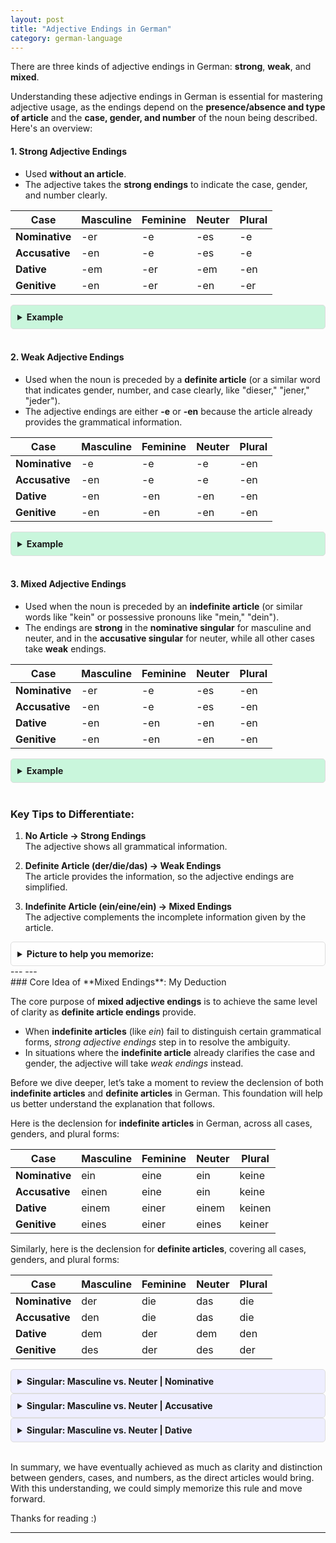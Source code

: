 ```yaml
---
layout: post
title: "Adjective Endings in German"
category: german-language
---
```


There are three kinds of adjective endings in German: **strong**, **weak**, and **mixed**.

Understanding these adjective endings in German is essential for mastering adjective usage, as the endings depend on the **presence/absence and type of article** and the **case, gender, and number** of the noun being described. Here's an overview:

#### 1. **Strong Adjective Endings**
- Used **without an article**.
- The adjective takes the **strong endings** to indicate the case, gender, and number clearly.

| **Case**      | **Masculine** | **Feminine** | **Neuter** | **Plural**  |
|---------------|---------------|--------------|------------|-------------|
| **Nominative** | -er          | -e           | -es        | -e          |
| **Accusative** | -en          | -e           | -es        | -e          |
| **Dative**     | -em          | -er          | -em        | -en         |
| **Genitive**   | -en          | -er          | -en        | -er         |

<!-- color can also be rgba format -> background-color: rgba(220, 201, 246, 0.8); -->
<details style="background-color: #c9f6dc; padding: 10px; border-radius: 5px; border: 1px solid #ddd;">
  <summary style="cursor: pointer; font-weight: bold;">Example</summary>
  <ul>
    <li><strong>Nominative:</strong> Frisches Brot schmeckt gut. (Fresh bread tastes good.)</li>
    <li><strong>Accusative:</strong> Ich mag frisches Brot. (I like fresh bread.)</li>
    <li><strong>Dative:</strong> Ich helfe mit frischem Brot. (I help with fresh bread.)</li>
    <li><strong>Genitive:</strong> Der Geschmack frischen Brotes ist wunderbar. (The taste of fresh bread is wonderful.)</li>
  </ul>

</details>
<br>

#### 2. **Weak Adjective Endings**
- Used when the noun is preceded by a **definite article** (or a similar word that indicates gender, number, and case clearly, like "dieser," "jener," "jeder").
- The adjective endings are either **-e** or **-en** because the article already provides the grammatical information.

| **Case**      | **Masculine** | **Feminine** | **Neuter** | **Plural**  |
|---------------|---------------|--------------|------------|-------------|
| **Nominative** | -e           | -e           | -e         | -en         |
| **Accusative** | -en          | -e           | -e         | -en         |
| **Dative**     | -en          | -en          | -en        | -en         |
| **Genitive**   | -en          | -en          | -en        | -en         |

<!-- color can also be rgba format -> background-color: rgba(220, 201, 246, 0.8); -->
<details style="background-color: #c9f6dc; padding: 10px; border-radius: 5px; border: 1px solid #ddd;">
  <summary style="cursor: pointer; font-weight: bold;">Example</summary>
  <ul>
    <li><strong>Nominative:</strong> Der frische Apfel ist lecker. (The fresh apple is tasty.)</li>
    <li><strong>Accusative:</strong> Ich kaufe den frischen Apfel. (I am buying the fresh apple.)</li>
    <li><strong>Dative:</strong> Ich helfe dem frischen Apfel. (I help the fresh apple.)</li>
    <li><strong>Genitive:</strong>Der Geschmack des frischen Apfels ist wunderbar. (The taste of the fresh apple is wonderful.)</li>
  </ul>

</details>
<br>

#### 3. **Mixed Adjective Endings**
- Used when the noun is preceded by an **indefinite article** (or similar words like "kein" or possessive pronouns like "mein," "dein").
- The endings are **strong** in the **nominative singular** for masculine and neuter, and in the **accusative singular** for neuter, while all other cases take **weak** endings.

| **Case**      | **Masculine** | **Feminine** | **Neuter** | **Plural**  |
|---------------|---------------|--------------|------------|-------------|
| **Nominative** | -er          | -e           | -es        | -en         |
| **Accusative** | -en          | -e           | -es        | -en         |
| **Dative**     | -en          | -en          | -en        | -en         |
| **Genitive**   | -en          | -en          | -en        | -en         |

<!-- color can also be rgba format -> background-color: rgba(220, 201, 246, 0.8); -->
<details style="background-color: #c9f6dc; padding: 10px; border-radius: 5px; border: 1px solid #ddd;">
  <summary style="cursor: pointer; font-weight: bold;">Example</summary>
  <ul>
    <li><strong>Nominative:</strong> Ein frischer Apfel schmeckt gut. (A fresh apple tastes good.)</li>
    <li><strong>Accusative:</strong> Ich kaufe einen frischen Apfel. (I buy a fresh apple.)</li>
    <li><strong>Dative:</strong> Ich helfe einem frischen Apfel. (I help a fresh apple.)</li>
    <li><strong>Genitive:</strong> Der Geschmack eines frischen Apfels ist wunderbar. (The taste of a fresh apple is wonderful.)</li>
  </ul>
</details>
<br>

### Key Tips to Differentiate:
1. **No Article → Strong Endings**  
   The adjective shows all grammatical information.
   
2. **Definite Article (der/die/das) → Weak Endings**  
   The article provides the information, so the adjective endings are simplified.

3. **Indefinite Article (ein/eine/ein) → Mixed Endings**  
   The adjective complements the incomplete information given by the article.

<details style="background-color: rgba(255, 255, 255, 0.8); padding: 10px; border-radius: 5px; border: 1px solid #ddd;">
  <summary style="cursor: pointer; font-weight: bold;">Picture to help you memorize:</summary>
    <img src="../../assets/images/adjective-endings.png" alt="Adjective Endings in German">
</details>
---
---
<br>
### Core Idea of **Mixed Endings**: My Deduction

The core purpose of **mixed adjective endings** is to achieve the same level of clarity as **definite article endings** provide.
  - When **indefinite articles** (like *ein*) fail to distinguish certain grammatical forms, *strong adjective endings* step in to resolve the ambiguity.
  - In situations where the **indefinite article** already clarifies the case and gender, the adjective will take *weak endings* instead.

Before we dive deeper, let’s take a moment to review the declension of both **indefinite articles** and **definite articles** in German. This foundation will help us better understand the explanation that follows.

Here is the declension for **indefinite articles** in German, across all cases, genders, and plural forms:

| **Case**       | **Masculine**  | **Feminine**    | **Neuter**     | **Plural**        |
|----------------|----------------|-----------------|----------------|-------------------|
| **Nominative** | ein            | eine            | ein            | keine             |
| **Accusative** | einen          | eine            | ein            | keine             |
| **Dative**     | einem          | einer           | einem          | keinen            |
| **Genitive**   | eines          | einer           | eines          | keiner            |

Similarly, here is the declension for **definite articles**, covering all cases, genders, and plural forms:

| **Case**       | **Masculine**  | **Feminine**    | **Neuter**     | **Plural**        |
|----------------|----------------|-----------------|----------------|-------------------|
| **Nominative** | der            | die             | das            | die               |
| **Accusative** | den            | die             | das            | die               |
| **Dative**     | dem            | der             | dem            | den               |
| **Genitive**   | des            | der             | des            | der               |

<details style="background-color: #eeeeff; padding: 10px; border-radius: 5px; border: 1px solid #ddd;">
  <summary style="cursor: pointer; font-weight: bold;">Singular: Masculine vs. Neuter | Nominative</summary>

  <p><strong>Definite Articles:</strong></p>
  <ul>
    <li>Masculine: der Mann</li>
    <li>Neuter: das Brot</li>
    <li>There is no ambiguity here, as the definite articles clearly distinguish masculine and neuter.</li>
  </ul>

  <p><strong>Indefinite Articles:</strong></p>
  <ul>
    <li>Masculine: ein Mann</li>
    <li>Neuter: ein Brot</li>
    <li>Confusion arises because "ein" doesn't indicate gender, making it unclear whether we are dealing with a masculine or neuter noun.</li>
  </ul>

  <p><strong>Solution:</strong></p>
  <ul>
    <li>To resolve this ambiguity (or, to bring as much clarity as a <strong>definite article</strong> would bring), adjectives take <strong>strong endings</strong>:</li>
    <li>ein großer Mann (masculine)</li>
    <li>ein großes Brot (neuter)</li>
  </ul>
</details>

<details style="background-color: #eeeeff; padding: 10px; border-radius: 5px; border: 1px solid #ddd;">
  <summary style="cursor: pointer; font-weight: bold;">Singular: Masculine vs. Neuter | Accusative</summary>

  <p><strong>Definite Articles:</strong></p>
  <ul>
    <li>Masculine: den Mann</li>
    <li>Neuter: das Brot</li>
    <li>The distinction is clear between the two cases.</li>
  </ul>

  <p><strong>Indefinite Articles:</strong></p>
  <ul>
    <li>Masculine: einen Mann</li>
    <li>Neuter: ein Brot</li>
    <li>There’s no ambiguity in the accusative case, as "einen" (masculine) and "ein" (neuter) already distinguish gender and case.</li>
  </ul>

  <p><strong>Why Strong Endings in This Case?</strong></p>
  <ul>
    <li>Even though the case and gender are clear in the accusative, adjectives still take <strong>strong endings</strong> in neuter:</li>
    <ul>
      <li>ein großes Brot (neuter)</li>
    </ul>
    <li>This is a feature of the language, maintaining consistency with strong adjective declensions in <strong>mixed endings</strong>.</li>
  </ul>

</details>

<details style="background-color: #eeeeff; padding: 10px; border-radius: 5px; border: 1px solid #ddd;">
  <summary style="cursor: pointer; font-weight: bold;">Singular: Masculine vs. Neuter | Dative</summary>

  <p><strong>Definite Articles:</strong></p>
  <ul>
    <li>Masculine: dem Mann</li>
    <li>Neuter: dam Brot</li>
    <li>There’s no distinction between masculine and neuter in the **dative** with the definite article.</li>
  </ul>

  <p><strong>Indefinite Articles:</strong></p>
  <ul>
    <li>Masculine: einem Mann</li>
    <li>Neuter: einem Brot</li>
    <li>Similarly, the indefinite article doesn’t clarify the distinction between masculine and neuter.</li>
  </ul>

  <p><strong>Why No Strong Endings in This Case?</strong></p>
  <ul>
    <li>Since <strong>no additional clarity</strong> is needed (as the definite articles didn't bring it either), adjectives take <strong>weak endings</strong>:</li>
    <ul>
      <li>einem guten Mann (masculine)</li>
      <li>einem guten Brot (neuter)</li>
    </ul>
    <li>One could also argue: why not use the "<strong>feature of the language</strong>" argument to give the dative singular neuter an "<em>-es</em>" ending as in the accusative case?</li>
      <ul>
        <li>The key point is that with "<em>eines</em>"/"<em>großes</em>" in the accusative and "<em>einem</em>"/"<em>großen</em>" in the dative, we achieve clarity between the two cases.</li>
        <li>This distinction is not necessary between nominative and accusative/dative as the role of the noun (subject vs. direct object) helps bring the clarity in such cases.</li>
      </ul>
  </ul>

</details>
<br>

In summary, we have eventually achieved as much as clarity and distinction between genders, cases, and numbers, as the direct articles would bring. With this understanding, we could simply memorize this rule and move forward.

Thanks for reading :)

---


